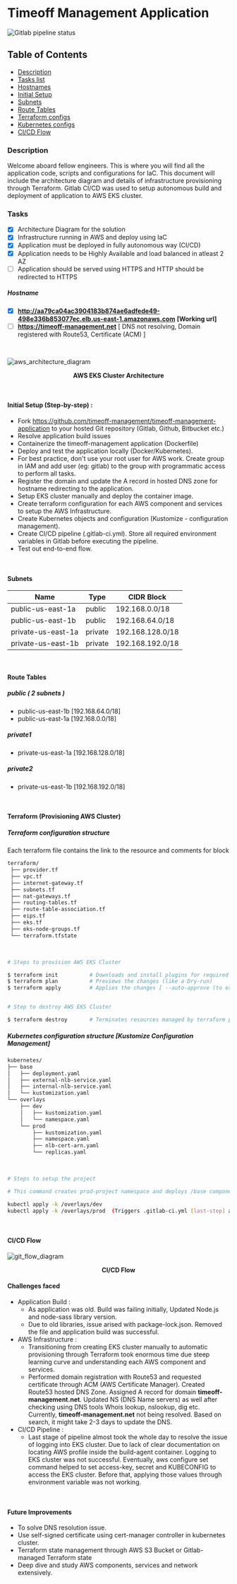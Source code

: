 # Timeoff Management Application

![Gitlab pipeline status](https://img.shields.io/gitlab/pipeline-status/uditrpanchal/timeoff-management-application?branch=master&style=plastic)

## Table of Contents
- [Description](#description)
- [Tasks list](#tasks)
- [Hostnames](#hostname)
- [Initial Setup](#initial-setup-step-by-step)
- [Subnets](#subnets)
- [Route Tables](#route-tables)
- [Terraform configs](#terraform-configuration-structure)
- [Kubernetes configs](#kubernetes-configuration-structure-kustomize-configuration-management)
- [CI/CD Flow](#cicd-flow)

### Description
Welcome aboard fellow engineers. This is where you will find all the application code, scripts and configurations for IaC. This document will include the architecture diagram and details of infrastructure provisioning through Terraform. Gitlab CI/CD was used to setup autonomous build and deployment of application to AWS EKS cluster.

### Tasks
- [x] Architecture Diagram for the solution
- [x] Infrastructure running in AWS and deploy using IaC
- [x] Application must be deployed in fully autonomous way (CI/CD)
- [x] Application needs to be Highly Available and load balanced in atleast 2 AZ
- [ ] Application should be served using HTTPS and HTTP should be redirected to HTTPS

##### Hostname
- [x] **http://aa79ca04ac3904183b874ae6adfede49-498e336b853077ec.elb.us-east-1.amazonaws.com** **[Working url]** 
- [ ] **https://timeoff-management.net** [ DNS not resolving, Domain registered with Route53, Certificate (ACM) ]

<br />

![aws_architecture_diagram](/public/img/AWS_Architecture.drawio.png "aws_architecture_diagram")

<p align="center">
<b>AWS EKS Cluster Architecture</b>
</p>

<br />

#### Initial Setup (Step-by-step) :
- Fork https://github.com/timeoff-management/timeoff-management-application to your hosted Git repository (Gitlab, Github, Bitbucket etc.)
- Resolve application build issues
- Containerize the timeoff-management application (Dockerfile)
- Deploy and test the application locally (Docker/Kubernetes). 
- For best practice, don't use your root user for AWS work. Create group in IAM and add user (eg: gitlab) to the group with programmatic access to perform all tasks.
- Register the domain and update the A record in hosted DNS zone for hostname redirecting to the application.
- Setup EKS cluster manually and deploy the container image.
- Create terraform configuration for each AWS component and services to setup the AWS Infrastructure.
- Create Kubernetes objects and configuration (Kustomize - configuration management).
- Create CI/CD pipeline (.gitlab-ci.yml). Store all required environment variables in Gitlab before executing the pipeline.
- Test out end-to-end flow.

<br />


#### Subnets

| Name   | Type     | CIDR Block    |
| ------------- | ------------- | -------- |
| public-us-east-1a         | public        | 192.168.0.0/18  |
| public-us-east-1b           | public         | 192.168.64.0/18  |
| private-us-east-1a         | private        | 192.168.128.0/18  |
| private-us-east-1b           | private         | 192.168.192.0/18  |

<br />

#### Route Tables

##### public ( 2 subnets )
- public-us-east-1b [192.168.64.0/18]
- public-us-east-1a [192.168.0.0/18]

##### private1
- private-us-east-1a [192.168.128.0/18]


##### private2
- private-us-east-1b [192.168.192.0/18]

<br />

#### Terraform (Provisioning AWS Cluster)

##### Terraform configuration structure
Each terraform file contains the link to the resource and comments for block


```bash
terraform/
 ├── provider.tf
 ├── vpc.tf
 ├── internet-gateway.tf
 ├── subnets.tf
 ├── nat-gateways.tf
 ├── routing-tables.tf
 ├── route-table-association.tf
 ├── eips.tf
 ├── eks.tf
 ├── eks-node-groups.tf
 └── terraform.tfstate

```
<br />

```bash
# Steps to provision AWS EKS Cluster

$ terraform init          # Downloads and install plugins for required providers
$ terraform plan          # Previews the changes (like a Dry-run)
$ terraform apply         # Applies the changes [ --auto-approve (to execute without user prompt for 'yes' confirmation)]


# Step to destroy AWS EKS Cluster

$ terraform destroy       # Terminates resources managed by terraform project

```

##### Kubernetes configuration structure [Kustomize Configuration Management]

```bash
kubernetes/
├── base
│   ├── deployment.yaml
│   ├── external-nlb-service.yaml
│   ├── internal-nlb-service.yaml
│   └── kustomization.yaml
└── overlays
    ├── dev
    │   ├── kustomization.yaml
    │   └── namespace.yaml
    └── prod
        ├── kustomization.yaml
        ├── namespace.yaml
        ├── nlb-cert-arn.yaml
        └── replicas.yaml

```
<br />

```bash
# Steps to setup the project

# This command creates prod-project namespace and deploys /base components with applied overlays for (prod) environment

kubectl apply -k /overlays/dev 
kubectl apply -k /overlays/prod  (Triggers .gitlab-ci.yml [last-step] after the merge from develop to master branch)        
```
<br />

#### CI/CD Flow

![git_flow_diagram](/public/img/git_flow_drawio.png "gitflow_diagram")
<p align="center">
<b>CI/CD Flow</b>
</p>

#### Challenges faced
- Application Build :
    - As application was old. Build was failing initially, Updated Node.js and node-sass library version.
    - Due to old libraries, issue arised with package-lock.json. Removed the file and application build was successful.
- AWS Infrastructure :
    - Transitioning from creating EKS cluster manually to automatic provisioning through Terraform took enormous time due steep learning curve and understanding each AWS component and services.
    - Performed domain registration with Route53 and requested certificate through ACM (AWS Certificate Manager). Created Route53 hosted DNS Zone. Assigned A record for domain **timeoff-management.net**. Updated NS (DNS Name servers) as well after checking using DNS tools Whois lookup, nslookup, dig etc. Currently, **timeoff-management.net** not being resolved. Based on search, it might take 2-3 days to update the DNS.
- CI/CD Pipeline :
    - Last stage of pipeline almost took the whole day to resolve the issue of logging into EKS cluster. Due to lack of clear documentation on locating AWS profile inside the build-agent container. Logging to EKS cluster was not successful. Eventually, aws configure set command helped to set access-key, secret and KUBECONFIG to access the EKS cluster. Before that, applying those values through environment variable was not working. 

<br />

#### Future Improvements
- To solve DNS resolution issue.
- Use self-signed certificate using cert-manager controller in kubernetes cluster.
- Terraform state management through AWS S3 Bucket or Gitlab-managed Terraform state
- Deep dive and study AWS components, services and network extensively.
